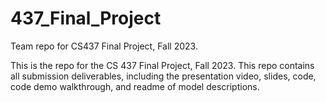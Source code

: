 # 437_Final_Project
Team repo for CS437 Final Project, Fall 2023.

This is the repo for the CS 437 Final Project, Fall 2023. This repo contains all submission deliverables, including the presentation video, slides, code, code demo walkthrough, and readme of model descriptions.
